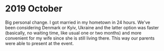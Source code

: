 # 2019 October

Big personal change. I got married in my hometown in 24 hours. We've been considering Denmark or Kyiv, Ukraine and the latter option was faster (basically, no waiting time, like usual one or two months) and more convenient for my wife since she is still living there. This way our parents were able to present at the event.
